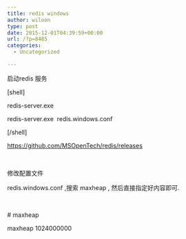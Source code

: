 ```yaml
---
title: redis windows
author: wiloon
type: post
date: 2015-12-01T04:39:59+00:00
url: /?p=8485
categories:
  - Uncategorized

---
```

启动redis 服务

[shell]

redis-server.exe

redis-server.exe  redis.windows.conf

[/shell]

https://github.com/MSOpenTech/redis/releases

&nbsp;

修改配置文件

redis.windows.conf ,搜索 maxheap , 然后直接指定好内容即可.

&nbsp;

\# maxheap <bytes>

maxheap 1024000000

&nbsp;

&nbsp;